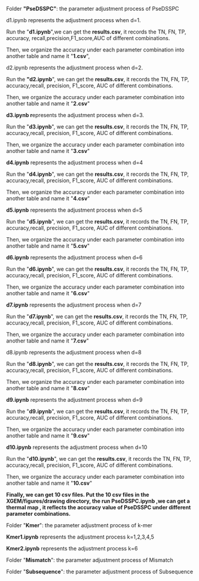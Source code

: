 Folder **"PseDSSPC"**: the parameter adjustment process of PseDSSPC

d1.ipynb  represents the adjustment process when d=1.

Run the "**d1.ipynb**",we can get the **results.csv**, it records the TN, FN, TP, accuracy, recall,precision,F1_score,AUC of different combinations.

Then, we organize the accuracy under each parameter combination into another table and name it "**1.csv**", 

d2.ipynb represents the adjustment process when d=2.

 Run the **"d2.ipynb**", we can get the **results.csv**, it records the TN, FN, TP, accuracy,recall, precision, F1_score, AUC of different combinations.

Then, we organize the accuracy under each parameter combination into another table and name it "**2.csv**"

**d3.ipynb r**epresents the adjustment process when d=3.

Run the "**d3.ipynb**", we can get the **results.csv**, it records the TN, FN, TP, accuracy,recall, precision, F1_score, AUC of different combinations.

Then, we organize the accuracy under each parameter combination into another table and name it "**3.csv**"

**d4.ipynb** represents the adjustment process when d=4

Run the "**d4.ipynb**", we can get the **results.csv**, it records the TN, FN, TP, accuracy,recall, precision, F1_score, AUC of different combinations.

Then, we organize the accuracy under each parameter combination into another table and name it "**4.csv**"

**d5.ipynb** represents the adjustment process when d=5

Run the "**d5.ipynb**", we can get the **results.csv**, it records the TN, FN, TP, accuracy,recall, precision, F1_score, AUC of different combinations.

Then, we organize the accuracy under each parameter combination into another table and name it "**5.csv**"

**d6.ipynb** represents the adjustment process when d=6

Run the "**d6.ipynb**", we can get the **results.csv**, it records the TN, FN, TP, accuracy,recall, precision, F1_score, AUC of different combinations.

Then, we organize the accuracy under each parameter combination into another table and name it "**6.csv**"

**d7.ipynb** represents the adjustment process when d=7

Run the "**d7.ipynb**", we can get the **results.csv**, it records the TN, FN, TP, accuracy,recall, precision, F1_score, AUC of different combinations.

Then, we organize the accuracy under each parameter combination into another table and name it "**7.csv**"

d8.ipynb represents the adjustment process when d=8

Run the "**d8.ipynb**", we can get the **results.csv**, it records the TN, FN, TP, accuracy,recall, precision, F1_score, AUC of different combinations.

Then, we organize the accuracy under each parameter combination into another table and name it "**8.csv**"

**d9.ipynb** represents the adjustment process when d=9

Run the "**d9.ipynb**", we can get the **results.csv**, it records the TN, FN, TP, accuracy,recall, precision, F1_score, AUC of different combinations.

Then, we organize the accuracy under each parameter combination into another table and name it "**9.csv**"

**d10.ipynb** represents the adjustment process when d=10

Run the "**d10.ipynb**", we can get the **results.csv**, it records the TN, FN, TP, accuracy,recall, precision, F1_score, AUC of different combinations.

Then, we organize the accuracy under each parameter combination into another table and name it "**10.csv**"

**Finally, we can get 10 csv files. Put the 10 csv files in the  XGEM/figures/drawing directory, the run PseDSSPC.ipynb ,we can get a thermal map , it reflects the accuracy value of PseDSSPC under different parameter combinations.**



Folder "**Kmer**": the parameter adjustment process of k-mer

**Kmer1.ipynb** represents the adjustment process k=1,2,3,4,5

**Kmer2.ipynb** represents the adjustment process k=6

Folder "**Mismatch**": the parameter adjustment process of Mismatch

Folder "**Subsequence**": the parameter adjustment process of Subsequence

